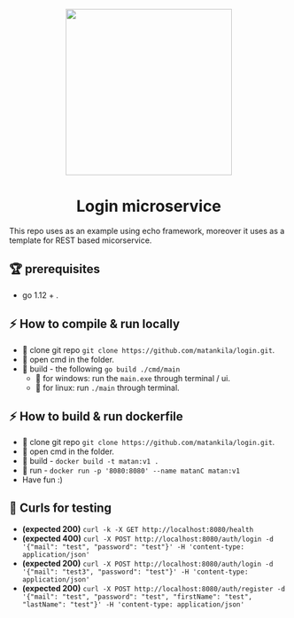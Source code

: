 <p align="center">
<img src="https://imgur.com/0ViiRT1.png" width="300" />
</p>
<h1 align="center">Login microservice</h1>
This repo uses as an example using echo framework, 
moreover it uses as a template for REST based micorservice.

## :trophy: prerequisites
* go 1.12 + .

## :zap: How to compile & run locally
* :fork_and_knife: clone git repo `git clone https://github.com/matankila/login.git`.
* :microscope: open cmd in the folder.
* :hammer: build - the following `go build ./cmd/main`
    * :runner: for windows: run the `main.exe` through terminal / ui.
    * :runner: for linux: run `./main` through terminal.

## :zap: How to build & run dockerfile
* :fork_and_knife: clone git repo `git clone https://github.com/matankila/login.git`.
* :microscope: open cmd in the folder.  
* :hammer: build - `docker build -t matan:v1 .`
* :runner: run   - `docker run -p '8080:8080' --name matanC matan:v1`
* Have fun :)

## :triangular_ruler: Curls for testing
* **(expected 200)** `curl -k -X GET http://localhost:8080/health`
* **(expected 400)** `curl -X POST http://localhost:8080/auth/login -d '{"mail": "test", "password": "test"}' -H 'content-type: application/json'`
* **(expected 200)** `curl -X POST http://localhost:8080/auth/login -d '{"mail": "test3", "password": "test"}' -H 'content-type: application/json'`
* **(expected 200)** `curl -X POST http://localhost:8080/auth/register -d '{"mail": "test", "password": "test", "firstName": "test", "lastName": "test"}' -H 'content-type: application/json'`